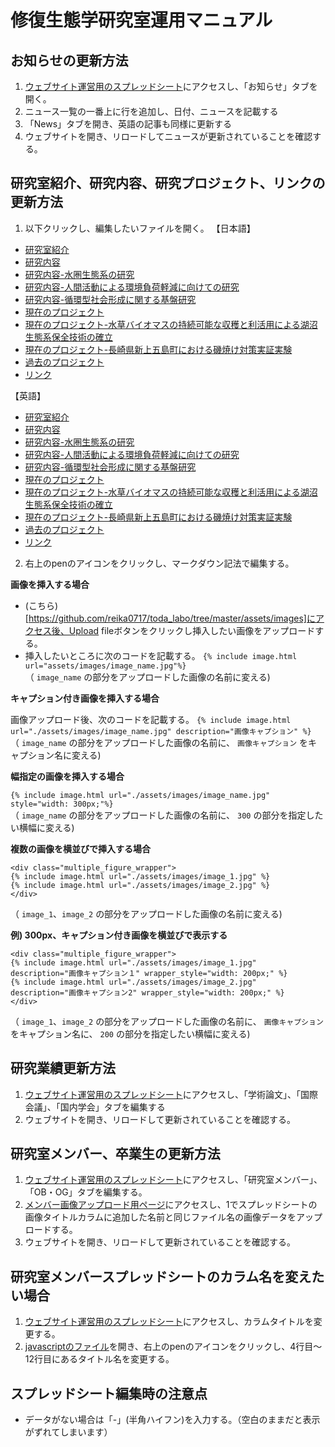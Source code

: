 # 修復生態学研究室運用マニュアル

## お知らせの更新方法
1. [ウェブサイト運営用のスプレッドシート](https://docs.google.com/spreadsheets/d/1tS9IKv0vphga9-MnUEzLFCuB2I32s1yiG2e2XE4pjQk/edit#gid=1104182054)にアクセスし、「お知らせ」タブを開く。
2. ニュース一覧の一番上に行を追加し、日付、ニュースを記載する
3. 「News」タブを開き、英語の記事も同様に更新する
4. ウェブサイトを開き、リロードしてニュースが更新されていることを確認する。

## 研究室紹介、研究内容、研究プロジェクト、リンクの更新方法
1. 以下クリックし、編集したいファイルを開く。
【日本語】
- [研究室紹介](https://github.com/reika0717/toda_labo/blob/master/intro.md)
- [研究内容](https://github.com/reika0717/toda_labo/blob/master/study.md)
- [研究内容-水圏生態系の研究](https://github.com/reika0717/toda_labo/blob/master/studies/study-ocean.md)
- [研究内容-人間活動による環境負荷軽減に向けての研究](https://github.com/reika0717/toda_labo/blob/master/studies/study-waste.md)
- [研究内容-循環型社会形成に関する基盤研究](https://github.com/reika0717/toda_labo/blob/master/studies/study-recycle.md)
- [現在のプロジェクト](https://github.com/reika0717/toda_labo/blob/master/project.md) 
- [現在のプロジェクト-水草バイオマスの持続可能な収穫と利活用による湖沼生態系保全技術の確立](https://github.com/reika0717/toda_labo/blob/master/project-biwa.md)
- [現在のプロジェクト-長崎県新上五島町における磯焼け対策実証実験](https://github.com/reika0717/toda_labo/blob/master/project-goto.md)
- [過去のプロジェクト](https://github.com/reika0717/toda_labo/blob/master/pastprojects.md) 
- [リンク](https://github.com/reika0717/toda_labo/blob/master/links.md)

【英語】
- [研究室紹介](https://github.com/reika0717/toda_labo/blob/master/en/intro.md)
- [研究内容](https://github.com/reika0717/toda_labo/blob/master/en/study.md)
- [研究内容-水圏生態系の研究](https://github.com/reika0717/toda_labo/blob/master/en/studies/study-ocean.md)
- [研究内容-人間活動による環境負荷軽減に向けての研究](https://github.com/reika0717/toda_labo/blob/master/en/studies/study-waste.md)
- [研究内容-循環型社会形成に関する基盤研究](https://github.com/reika0717/toda_labo/blob/master/en/studies/study-recycle.md)
- [現在のプロジェクト](https://github.com/reika0717/toda_labo/blob/master/en/project.md) 
- [現在のプロジェクト-水草バイオマスの持続可能な収穫と利活用による湖沼生態系保全技術の確立](https://github.com/reika0717/toda_labo/blob/master/en/project-biwa.md)
- [現在のプロジェクト-長崎県新上五島町における磯焼け対策実証実験](https://github.com/reika0717/toda_labo/blob/master/en/project-goto.md)
- [過去のプロジェクト](https://github.com/reika0717/toda_labo/blob/master/en/pastprojects.md) 
- [リンク](https://github.com/reika0717/toda_labo/blob/master/en/links.md)

2. 右上のpenのアイコンをクリックし、マークダウン記法で編集する。

**画像を挿入する場合**
- (こちら)[https://github.com/reika0717/toda_labo/tree/master/assets/images]にアクセス後、Upload fileボタンをクリックし挿入したい画像をアップロードする。
- 挿入したいところに次のコードを記載する。 
```{% include image.html url="assets/images/image_name.jpg"%}``` 
<br>（ `image_name` の部分をアップロードした画像の名前に変える)

**キャプション付き画像を挿入する場合**

画像アップロード後、次のコードを記載する。 ```{% include image.html url="./assets/images/image_name.jpg" description="画像キャプション" %}```
<br>（ `image_name` の部分をアップロードした画像の名前に、 `画像キャプション` をキャプション名に変える)

**幅指定の画像を挿入する場合**

```{% include image.html url="./assets/images/image_name.jpg" style="width: 300px;"%}```
<br>（ `image_name` の部分をアップロードした画像の名前に、 `300` の部分を指定したい横幅に変える)

**複数の画像を横並びで挿入する場合**

```
<div class="multiple_figure_wrapper">
{% include image.html url="./assets/images/image_1.jpg" %}
{% include image.html url="./assets/images/image_2.jpg" %}
</div>
```
（ `image_1`、`image_2` の部分をアップロードした画像の名前に変える)

**例) 300px、キャプション付き画像を横並びで表示する**

```
<div class="multiple_figure_wrapper">
{% include image.html url="./assets/images/image_1.jpg" description="画像キャプション１" wrapper_style="width: 200px;" %}
{% include image.html url="./assets/images/image_2.jpg" description="画像キャプション2" wrapper_style="width: 200px;" %}
</div>
```
（ `image_1`、`image_2` の部分をアップロードした画像の名前に、 `画像キャプション` をキャプション名に、 `200` の部分を指定したい横幅に変える)

## 研究業績更新方法
1. [ウェブサイト運営用のスプレッドシート](https://docs.google.com/spreadsheets/d/1tS9IKv0vphga9-MnUEzLFCuB2I32s1yiG2e2XE4pjQk/edit#gid=0)にアクセスし、「学術論文」、「国際会議」、「国内学会」タブを編集する
2. ウェブサイトを開き、リロードして更新されていることを確認する。

## 研究室メンバー、卒業生の更新方法
1. [ウェブサイト運営用のスプレッドシート](https://docs.google.com/spreadsheets/d/1tS9IKv0vphga9-MnUEzLFCuB2I32s1yiG2e2XE4pjQk/edit#gid=1945290017)にアクセスし、「研究室メンバー」、「OB・OG」タブを編集する。
2. [メンバー画像アップロード用ページ](https://github.com/LRE-SOKA/LRE-SOKA.github.io/tree/master/assets/images/members)にアクセスし、1でスプレッドシートの画像タイトルカラムに追加した名前と同じファイル名の画像データをアップロードする。
4. ウェブサイトを開き、リロードして更新されていることを確認する。

## 研究室メンバースプレッドシートのカラム名を変えたい場合
1. [ウェブサイト運営用のスプレッドシート](https://docs.google.com/spreadsheets/d/1tS9IKv0vphga9-MnUEzLFCuB2I32s1yiG2e2XE4pjQk/edit#gid=1945290017)にアクセスし、カラムタイトルを変更する。
2. [javascriptのファイル](https://github.com/reika0717/toda_labo/blob/master/assets/js/main.js)を開き、右上のpenのアイコンをクリックし、4行目〜12行目にあるタイトル名を変更する。

## スプレッドシート編集時の注意点
- データがない場合は「-」(半角ハイフン)を入力する。（空白のままだと表示がずれてしまいます）
